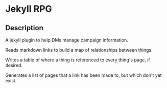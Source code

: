 # Jekyll RPG

## Description

A jekyll plugin to help DMs manage campaign information.

Reads markdown links to build a map of relationships between things.

Writes a table of where a thing is referenced to every thing's page, if desired.

Generates a list of pages that a link has been made to, but which don't yet exist.
